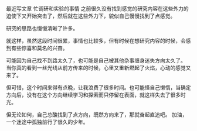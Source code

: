 最近写文章
忙调研和实验的事情
之前很久没有找到感觉的研究内容在这些外力的迫使下又开始突击了，然后就在这些外力下，貌似自己慢慢找到了点感觉。

研究的思路也慢慢清晰了许多。

就这样，虽然这段时间很累，事情也比较多，但有时候在想研究内容的时候，会感到有些惊喜和莫名的兴奋。

<!--more-->

可能因为自己找不到路太久了，也可能是自己被其他杂事缠身迷失方向太久了。
当你真的看到一丝光线从前方传来的时候，心里又重新燃起了火焰，心动的感觉又来了。

但可惜，这个时间来得有点晚，让我浪费了很多时间。也可能怪自己懒惰，当确定方向后，没有在这个方向继续学习和探索而只停留在表面，就这样失去了很多时光。

但无论如何，自己总酸找到了点方向，既然方向来了，那就奋起直追吧。
加油，一个迷途中孤独前行了很久的少年。